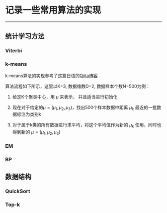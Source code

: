 # 记录一些常用算法的实现
***

## 统计学习方法

### Viterbi

### k-means

k-means算法的实现参考了这篇日语的[Qiita博客](https://qiita.com/kenmatsu4/items/59ea3e5dfa3d4c161efb)

算法流程如下所示，这里以K=3, 数据维数D=2, 数据样本个数N=500为例：

1. 给定K个聚类中心，用 $\mu$ 来表示， 并且适当进行初始化

2. 现在对于给定的$\mu = (\mu_1, \mu_2, \mu_3)$，找出500个样本数据中距离 $\mu_k$ 最近的一批数据标注为类别k

3. 对于属于k类的所有数据进行求平均，将这个平均值作为新的 $\mu_k$ 使用，同时也得到新的 $\mu = (\mu_1, \mu_2, \mu_3)$

### EM

### BP

## 数据结构

### QuickSort

### Top-k


